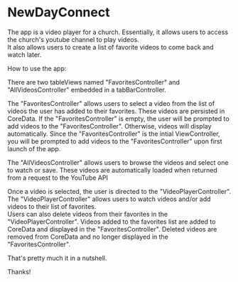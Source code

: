 # NewDayConnect

The app is a video player for a church.  Essentially, it allows users to access the church's youtube channel to play videos.  
It also allows users to create a list of favorite videos to come back and watch later.

How to use the app:

There are two tableViews named "FavoritesController" and "AllVideosController" embedded in a tabBarController.  

The "FavoritesController"  allows users to select a video from the list of videos the user has added to their favorites.
These videos are persisted in CoreData.
If the "FavoritesController" is empty, the user will be prompted to add videos to the "FavoritesController".
Otherwise, videos will display automatically.  Since the "FavoritesController" is the intial ViewController,
you will be prompted to add videos to the "FavoritesController" upon first launch of the app.

The "AllVideosController" allows users to browse the videos and select one to watch or save.
These videos are automatically loaded when returned from a request to the YouTube API

Once a video is selected, the user is directed to the "VideoPlayerController".
The "VideoPlayerController" allows users to watch videos and/or add videos to their list of favorites.  
Users can also delete videos from their favorites in the "VideoPlayerController".
Videos added to the favorites list are added to CoreData and displayed in the "FavoritesController".
Deleted videos are removed from CoreData and no longer displayed in the "FavoritesController".

That's pretty much it in a nutshell.

Thanks!
